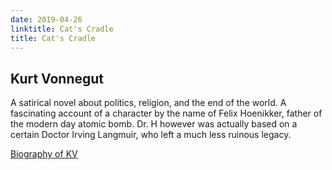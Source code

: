 ```yaml
---
date: 2019-04-26
linktitle: Cat's Cradle
title: Cat's Cradle
---
```


## Kurt Vonnegut

A satirical novel about politics, religion, and the end of the world. A fascinating account of a character by the name of Felix Hoenikker, father of the modern day atomic bomb. Dr. H however was actually based on a certain Doctor Irving Langmuir, who left a much less ruinous legacy.

[Biography of KV](https://www.biography.com/writer/kurt-vonnegut)
